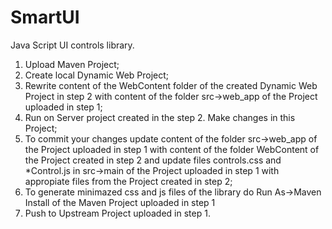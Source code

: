 SmartUI
=======

Java Script UI controls library.

1. Upload Maven Project;
2. Create local Dynamic Web Project;
3. Rewrite content of the WebContent folder of the 
created Dynamic Web Project in step 2 with content of the folder src->web_app of the Project uploaded in step 1;
4. Run on Server project created in the step 2. Make changes in this Project;
5. To commit your changes update content of the folder src->web_app of the Project uploaded in step 1 
with content of the folder WebContent of the Project created in step 2 and update
files controls.css and *Control.js in src->main of the Project uploaded in step 1
with appropiate files from the Project created in step 2;
6. To generate minimazed css and js files of the library do Run As->Maven Install of the Maven Project uploaded in step 1
7. Push to Upstream Project uploaded in step 1.
